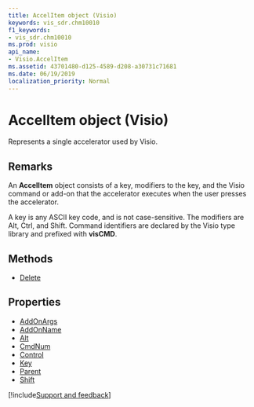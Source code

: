 ```yaml
---
title: AccelItem object (Visio)
keywords: vis_sdr.chm10010
f1_keywords:
- vis_sdr.chm10010
ms.prod: visio
api_name:
- Visio.AccelItem
ms.assetid: 43701480-d125-4589-d208-a30731c71681
ms.date: 06/19/2019
localization_priority: Normal
---
```



# AccelItem object (Visio)

Represents a single accelerator used by Visio.


## Remarks

An **AccelItem** object consists of a key, modifiers to the key, and the Visio command or add-on that the accelerator executes when the user presses the accelerator. 

A key is any ASCII key code, and is not case-sensitive. The modifiers are Alt, Ctrl, and Shift. Command identifiers are declared by the Visio type library and prefixed with **visCMD**.

## Methods

-  [Delete](Visio.AccelItem.Delete.md)

## Properties

-  [AddOnArgs](Visio.AccelItem.AddOnArgs.md)
-  [AddOnName](Visio.AccelItem.AddOnName.md)
-  [Alt](Visio.AccelItem.Alt.md)
-  [CmdNum](Visio.AccelItem.CmdNum.md)
-  [Control](Visio.AccelItem.Control.md)
-  [Key](Visio.AccelItem.Key.md)
-  [Parent](Visio.AccelItem.Parent.md)
-  [Shift](Visio.AccelItem.Shift.md)


[!include[Support and feedback](~/includes/feedback-boilerplate.md)]